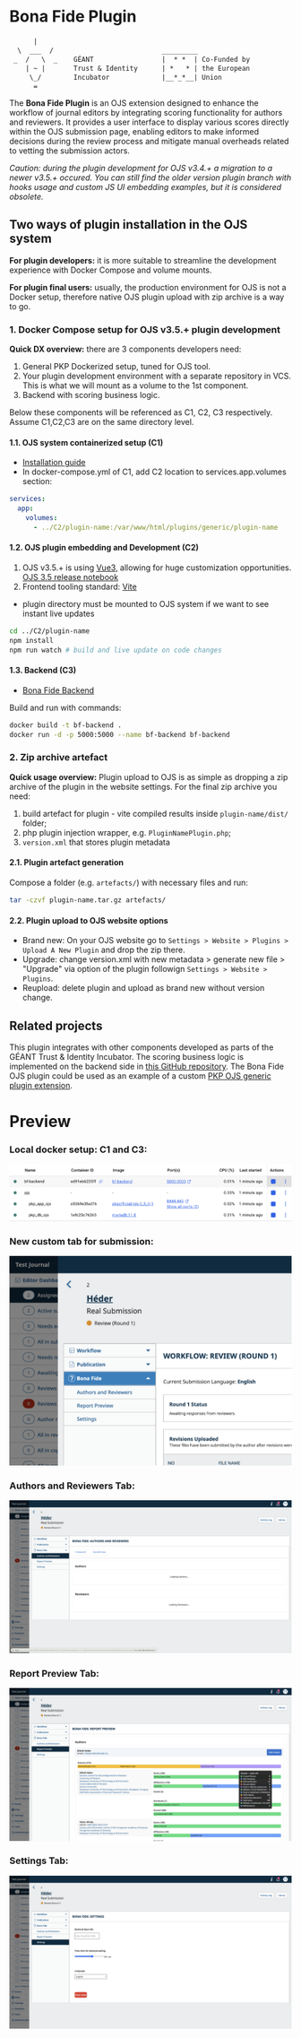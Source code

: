 # Bona Fide Plugin

```
      |
  \  ___  /                           _________
 _  /   \  _    GÉANT                 |  * *  | Co-Funded by
    | ~ |       Trust & Identity      | *   * | the European
     \_/        Incubator             |__*_*__| Union
      =
```

The **Bona Fide Plugin** is an OJS extension designed to enhance the workflow of journal editors by integrating scoring functionality for authors and reviewers. It provides a user interface to display various scores directly within the OJS submission page, enabling editors to make informed decisions during the review process and mitigate manual overheads related to vetting the submission actors.

_Caution: during the plugin development for OJS v3.4.+ a migration to a newer v3.5.+ occured. You can still find the older version plugin branch with hooks usage and custom JS UI embedding examples, but it is considered obsolete._

## Two ways of plugin installation in the OJS system
**For plugin developers:** it is more suitable to streamline the development experience with Docker Compose and volume mounts.

**For plugin final users:** usually, the production environment for OJS is not a Docker setup, therefore native OJS plugin upload with zip archive is a way to go.


### 1. Docker Compose setup for OJS v3.5.+ plugin development

**Quick DX overview:** there are 3 components developers need:
1. General PKP Dockerized setup, tuned for OJS tool.
2. Your plugin development environment with a separate repository in VCS. This is what we will mount as a volume to the 1st component.
3. Backend with scoring business logic.

Below these components will be referenced as C1, C2, C3 respectively. Assume C1,C2,C3 are on the same directory level.

#### 1.1. OJS system containerized setup (C1)
-  [Installation guide](https://github.com/pkp/containers)
- In docker-compose.yml of C1, add C2 location to services.app.volumes section:
```yaml
services:
  app:
    volumes:
      - ../C2/plugin-name:/var/www/html/plugins/generic/plugin-name    # in our case plugin-name is trustScoreUI
```

#### 1.2. OJS plugin embedding and Development (C2)
1. OJS v3.5.+ is using [Vue3](https://vuejs.org/), allowing for huge customization opportunities. [OJS 3.5 release notebook](https://docs.pkp.sfu.ca/dev/release-notebooks/en/3.5-release-notebook)
1. Frontend tooling standard: [Vite](https://vite.dev/)

- plugin directory must be mounted to OJS system if we want to see instant live updates

```bash
cd ../C2/plugin-name
npm install
npm run watch # build and live update on code changes
```

#### 1.3. Backend (C3)
- [Bona Fide Backend](https://github.com/PeterBolha/bona-fide-researcher)

Build and run with commands:
```bash
docker build -t bf-backend .
docker run -d -p 5000:5000 --name bf-backend bf-backend
```

### 2. Zip archive artefact
**Quick usage overview:** Plugin upload to OJS is as simple as dropping a zip archive of the plugin in the website settings. For the final zip archive you need:
1. build artefact for plugin - vite compiled results inside `plugin-name/dist/` folder;
2. php plugin injection wrapper, e.g. `PluginNamePlugin.php`;
3. `version.xml` that stores plugin metadata
#### 2.1. Plugin artefact generation
Compose a folder (e.g. `artefacts/`) with necessary files and run:
```bash
tar -czvf plugin-name.tar.gz artefacts/
```
#### 2.2. Plugin upload to OJS website options
- Brand new: On your OJS website go to `Settings > Website > Plugins > Upload A New Plugin` and drop the zip there.
- Upgrade: change version.xml with new metadata > generate new file > "Upgrade" via option of the plugin followign `Settings > Website > Plugins`.
- Reupload: delete plugin and upload as brand new without version change.

## Related projects
This plugin integrates with other components developed as parts of the GÉANT Trust & Identity Incubator. The scoring business logic is implemented on the backend side in [this GitHub repository](https://github.com/PeterBolha/bona-fide-researcher). The Bona Fide OJS plugin could be used as an example of a custom [PKP OJS generic plugin extension](https://docs.pkp.sfu.ca/plugin-inventory/en/).

# Preview
### Local docker setup: C1 and C3:
![docker](./docker-preview.png)

### New custom tab for submission:
![plugin](./plugin-preview.png)

### Authors and Reviewers Tab:
![actors](plugin-tab1.png)

### Report Preview Tab:
![actors](plugin-tab2.png)

### Settings Tab:
![actors](plugin-tab3.png)
